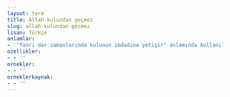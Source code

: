 ```yaml
---
layout: term
title: Allah kulundan geçmez
slug: allah-kulundan-gecmez
lisan: Türkçe
anlamlar:
- '"Tanrı dar zamanlarında kulunun imdadına yetişir" anlamında kullanılan bir söz'
ozellikler:
- - ''
ornekler:
- - ''
orneklerkaynak:
- - ''
---
```

